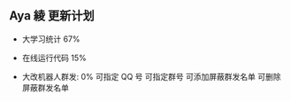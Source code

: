 ## Aya 綾 更新计划

* 大学习统计 67%

* 在线运行代码 15%

* 大改机器人群发: 0%
    可指定 QQ 号
    可指定群号
    可添加屏蔽群发名单
    可删除屏蔽群发名单
